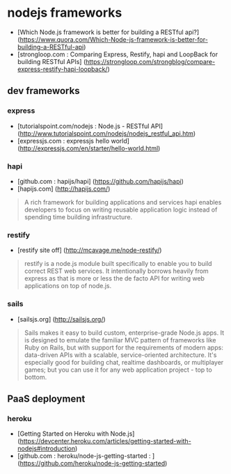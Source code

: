 # nodejs frameworks

- [Which Node.js framework is better for building a RESTful api?] (https://www.quora.com/Which-Node-js-framework-is-better-for-building-a-RESTful-api)
- [strongloop.com : Comparing Express, Restify, hapi and LoopBack for building RESTful APIs] (https://strongloop.com/strongblog/compare-express-restify-hapi-loopback/)

## dev frameworks

### express
- [tutorialspoint.com/nodejs : Node.js - RESTful API] (http://www.tutorialspoint.com/nodejs/nodejs_restful_api.htm)
- [expressjs.com : expressjs hello world] (http://expressjs.com/en/starter/hello-world.html)

### hapi
- [github.com : hapijs/hapi] (https://github.com/hapijs/hapi)
- [hapijs.com] (http://hapijs.com/)

> A rich framework for building applications and services
hapi enables developers to focus on writing reusable application logic instead of spending time building infrastructure.

### restify
- [restify site off] (http://mcavage.me/node-restify/)

> restify is a node.js module built specifically to enable you to build correct REST web services. It intentionally borrows heavily from express as that is more or less the de facto API for writing web applications on top of node.js.

### sails
- [sailsjs.org] (http://sailsjs.org/)

> Sails makes it easy to build custom, enterprise-grade Node.js apps. It is designed to emulate the familiar MVC pattern of frameworks like Ruby on Rails, but with support for the requirements of modern apps: data-driven APIs with a scalable, service-oriented architecture. It's especially good for building chat, realtime dashboards, or multiplayer games; but you can use it for any web application project - top to bottom. 

## PaaS deployment

### heroku
- [Getting Started on Heroku with Node.js] (https://devcenter.heroku.com/articles/getting-started-with-nodejs#introduction)
- [github.com : heroku/node-js-getting-started : ] (https://github.com/heroku/node-js-getting-started)
